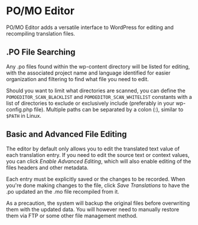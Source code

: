 # PO/MO Editor
PO/MO Editor adds a versatile interface to WordPress for editing and recompiling translation files.

## .PO File Searching

Any .po files found within the wp-content directory will be listed for editing, with the associated project name and language identified for easier organization and filtering to find what file you need to edit.

Should you want to limit what directories are scanned, you can define the `POMOEDITOR_SCAN_BLACKLIST` and `POMOEDITOR_SCAN_WHITELIST` constants with a list of directories to exclude or exclusively include (preferably in your wp-config.php file). Multiple paths can be separated by a colon (:), similar to `$PATH` in Linux.

## Basic and Advanced File Editing

The editor by default only allows you to edit the translated text value of each translation entry. If you need to edit the source text or context values, you can click *Enable Advanced Editing*, which will also enable editing of the files headers and other metadata.

Each entry must be explicitly saved or the changes to be recorded. When you're done making changes to the file, click *Save Translations* to have the .po updated an the .mo file recompiled from it.

As a precaution, the system will backup the original files before overwriting them with the updated data. You will however need to manually restore them via FTP or some other file management method.